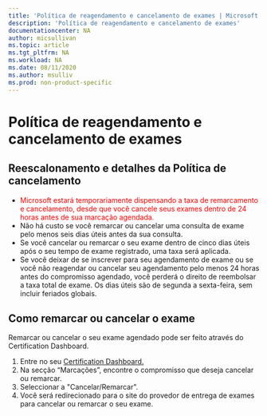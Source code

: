 ```yaml
---
title: 'Política de reagendamento e cancelamento de exames | Microsoft Docs'
description: 'Política de reagendamento e cancelamento de exames' 
documentationcenter: NA 
author: micsullivan
ms.topic: article
ms.tgt_pltfrm: NA
ms.workload: NA
ms.date: 08/11/2020
ms.author: msulliv
ms.prod: non-product-specific
---
```

# Política de reagendamento e cancelamento de exames

## Reescalonamento e detalhes da Política de cancelamento

- <div><font color='red'>Microsoft estará temporariamente dispensando a taxa de remarcamento e cancelamento, desde que você cancele seus exames dentro de 24 horas antes de sua marcação agendada.</font></div>
- Não há custo se você remarcar ou cancelar uma consulta de exame pelo menos seis dias úteis antes da sua consulta.
- Se você cancelar ou remarcar o seu exame dentro de cinco dias úteis após o seu tempo de exame registrado, uma taxa será aplicada.
- Se você deixar de se inscrever para seu agendamento de exame ou se você não reagendar ou cancelar seu agendamento pelo menos 24 horas antes do compromisso agendado, você perderá o direito de reembolsar a taxa total de exame. Os dias úteis são de segunda a sexta-feira, sem incluir feriados globais.

## Como remarcar ou cancelar o exame

Remarcar ou cancelar o seu exame agendado pode ser feito através do Certification Dashboard.

1. Entre no seu [Certification Dashboard.](https://aka.ms/CertDashboard)
2. Na secção “Marcações”, encontre o compromisso que deseja cancelar ou remarcar.
3. Seleccionar a "Cancelar/Remarcar".
4. Você será redirecionado para o site do provedor de entrega de exames para cancelar ou remarcar o seu exame.
